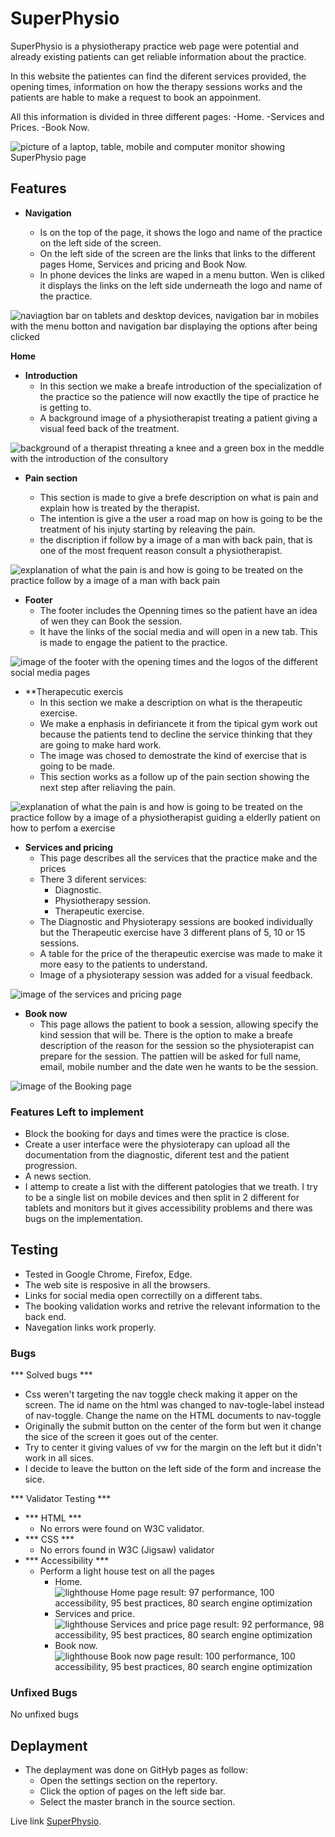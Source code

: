 # SuperPhysio

SuperPhysio is a physiotherapy practice web page were potential and already existing patients can get reliable information about the practice.

In this website the patientes can find the diferent services provided, the opening times, information on how the therapy sessions works and the patients are hable to make a request to book an appoinment.

All this information is divided in three different pages:
-Home.
-Services and Prices.
-Book Now.



![picture of a laptop, table, mobile and computer monitor showing SuperPhysio page](/assets/images/responsive.jpg)


## Features

- **Navigation**

    - Is on the top of the page, it shows the logo and name of the practice on the left side of the screen.
    - On the left side of the screen are the links that links to the different pages Home, Services and pricing and Book Now.
    - In phone devices the links are waped in a menu button. Wen is cliked it displays the links on the left side underneath the logo and name of the practice.



![naviagtion bar on tablets and desktop devices, navigation bar in mobiles with the menu botton and navigation bar displaying the options after being clicked](/assets/images/navigation.jpg) 


**Home**

- **Introduction**
    - In this section we make a breafe introduction of the specialization of the practice so the patience will now exactlly the tipe of practice he is getting to.
    - A background image of a physiotherapist treating a patient giving a visual feed back of the treatment.



![background of a therapist threating a knee and a green box in the meddle with the introduction of the consultory](/assets/images/introduction.jpg)


- **Pain section**

    - This section is made to give a brefe description on what is pain and explain how is treated by the therapist.
    - The intention is give a the user a road map on how is going to be the treatment of his injuty starting by releaving the pain.
    - the discription if follow by a image of a man with back pain, that is one of the most frequent reason consult a physiotherapist.


![explanation of what the pain is and how is going to be treated on the practice follow by a image of a man with back pain](/assets/images/pain-section.jpg)


- **Footer**
    - The footer includes the Openning times so the patient have an idea of wen they can Book the session.
    - It have the links of the social media and will open in a new tab. This is made to engage the patient to the practice.

![image of the footer with the opening times and the logos of the different social media pages](/assets/images/footer.jpg)


- **Therapecutic exercis
    - In this section we make a description on what is the therapeutic exercise.
    - We make a enphasis in defiriancete it from the tipical gym work out because the patients tend to decline the service thinking that they are going to make hard work.
    - The image was chosed to demostrate the kind of exercise that is going to be made.
    - This section works as a follow up of the pain section showing the next step after reliaving the pain.


![explanation of what the pain is and how is going to be treated on the practice follow by a image of a physiotherapist guiding a elderlly patient on how to perfom a exercise](/assets/images/texercise.jpg)


- **Services and pricing**
    - This page describes all the services that the practice make and the prices
    - There 3 diferent services:
        - Diagnostic.
        - Physiotherapy session.
        - Therapeutic exercise.
    - The Diagnostic and Physioterapy sessions are booked individually but the Therapeutic exercise have 3 different plans of 5, 10 or 15 sessions.
    - A table for the price of the therapeutic exercise was made to make it more easy to the patients to understand.
    - Image of a physioterapy session was added for a visual feedback.


![image of the services and pricing page](/assets/images/services-and-pricing.jpg)


- **Book now**
    - This page allows the patient to book a session, allowing specify the kind session that will be. There is the option to make a breafe description of the reason for the session so the physioterapist can prepare for the session. The pattien will be asked for full name, email, mobile number and the date wen he wants to be the session.


![image of the Booking page](/assets/images/booking-page.png)


### Features Left to implement ###
- Block the booking for days and times were the practice is close.
- Create a user interface were the physioterapy can upload all the documentation from the diagnostic, diferent test and the patient progression.
- A news section.
- I attemp to create a list with the different patologies that we treath. I try to be a single list on mobile devices and then split in 2 different for tablets and monitors but it gives accessibility problems and there was bugs on the implementation.


## Testing ##
- Tested in Google Chrome, Firefox, Edge.
- The web site is resposive in all the browsers.
- Links for social media open correctilly on a different tabs.
- The booking validation works and retrive the relevant information to the back end.
- Navegation links work properly.

### Bugs ###

*** Solved bugs ***
- Css weren't targeting the nav toggle check making it apper on the screen. The id name on the html was changed to nav-togle-label instead of nav-toggle. Change the name on the HTML documents to nav-toggle
- Originally the submit button on the center of the form but wen it change the sice of the screen it goes out of the center.
- Try to center it giving values of vw for the margin on the left but it didn't work in all sices.
- I decide to leave the button on the left side of the form and increase the sice.

*** Validator Testing ***
- *** HTML ***
    - No errors were found on W3C validator.
- *** CSS ***
    - No errors found in W3C (Jigsaw) validator
- *** Accessibility ***
    - Perform a light house test on all the pages
        - Home.
        ![lighthouse Home page result: 97 performance, 100 accessibility, 95 best practices, 80 search engine optimization](/assets/images/lighthouse-home.jpg)
        - Services and price.
        ![lighthouse Services and price page result: 92 performance, 98 accessibility, 95 best practices, 80 search engine optimization](/assets/images/lighthouse-services-and-prices.jpg)
        - Book now.
        ![lighthouse Book now page result: 100 performance, 100 accessibility, 95 best practices, 80 search engine optimization](/assets/images/lighthouse-book-now.jpg)

### Unfixed Bugs ###

No unfixed bugs

## Deplayment ##
- The deplayment was done on GitHyb pages as follow:
    - Open the settings section on the repertory.
    - Click the option of pages on the left side bar.
    - Select the master branch in the source section.

Live link [SuperPhysio](https://luisg882.github.io/Super-Physio-main/index.html).
